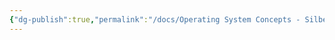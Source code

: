 ```yaml
---
{"dg-publish":true,"permalink":"/docs/Operating System Concepts - Silberschatz, 8th edition/","title":"Operating System Concepts - Silberschatz, 8th edition"}
---
```


